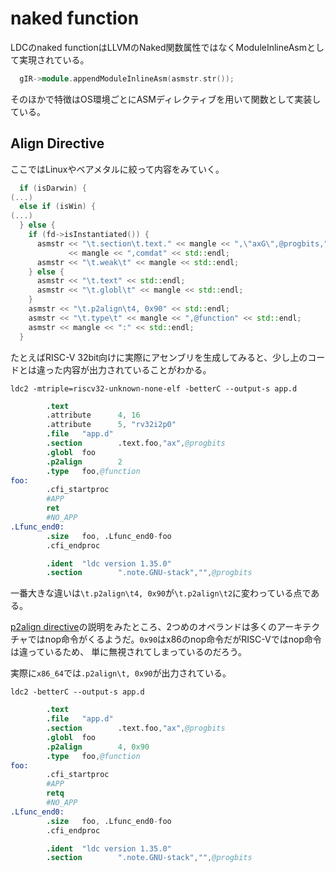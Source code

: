 # naked function

LDCのnaked functionはLLVMのNaked関数属性ではなくModuleInlineAsmとして実現されている。

```cpp
  gIR->module.appendModuleInlineAsm(asmstr.str());
```

そのほかで特徴はOS環境ごとにASMディレクティブを用いて関数として実装している。

## Align Directive

ここではLinuxやベアメタルに絞って内容をみていく。

```cpp
  if (isDarwin) {
(...)
  else if (isWin) {
(...)
  } else {
    if (fd->isInstantiated()) {
      asmstr << "\t.section\t.text." << mangle << ",\"axG\",@progbits,"
             << mangle << ",comdat" << std::endl;
      asmstr << "\t.weak\t" << mangle << std::endl;
    } else {
      asmstr << "\t.text" << std::endl;
      asmstr << "\t.globl\t" << mangle << std::endl;
    }
    asmstr << "\t.p2align\t4, 0x90" << std::endl;
    asmstr << "\t.type\t" << mangle << ",@function" << std::endl;
    asmstr << mangle << ":" << std::endl;
  }
```

たとえばRISC-V 32bit向けに実際にアセンブリを生成してみると、少し上のコードとは違った内容が出力されていることがわかる。

```console
ldc2 -mtriple=riscv32-unknown-none-elf -betterC --output-s app.d
```

```s
        .text
        .attribute      4, 16
        .attribute      5, "rv32i2p0"
        .file   "app.d"
        .section        .text.foo,"ax",@progbits
        .globl  foo
        .p2align        2
        .type   foo,@function
foo:
        .cfi_startproc
        #APP
        ret
        #NO_APP
.Lfunc_end0:
        .size   foo, .Lfunc_end0-foo
        .cfi_endproc

        .ident  "ldc version 1.35.0"
        .section        ".note.GNU-stack","",@progbits
```

一番大きな違いは`\t.p2align\t4, 0x90`が`\t.p2align\t2`に変わっている点である。

[p2align directive](https://sourceware.org/binutils/docs/as/P2align.html)の説明をみたところ、2つめのオペランドは多くのアーキテクチャではnop命令がくるようだ。`0x90`はx86のnop命令だがRISC-Vではnop命令は違っているため、
単に無視されてしまっているのだろう。

実際に`x86_64`では`.p2align\t, 0x90`が出力されている。

```console
ldc2 -betterC --output-s app.d
```

```s
        .text
        .file   "app.d"
        .section        .text.foo,"ax",@progbits
        .globl  foo
        .p2align        4, 0x90
        .type   foo,@function
foo:
        .cfi_startproc
        #APP
        retq
        #NO_APP
.Lfunc_end0:
        .size   foo, .Lfunc_end0-foo
        .cfi_endproc

        .ident  "ldc version 1.35.0"
        .section        ".note.GNU-stack","",@progbits
```
